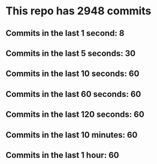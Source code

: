 # This repo has 2948 commits

## Commits in the last 1 second: 8
## Commits in the last 5 seconds: 30
## Commits in the last 10 seconds: 60
## Commits in the last 60 seconds: 60
## Commits in the last 120 seconds: 60
## Commits in the last 10 minutes: 60
## Commits in the last 1 hour: 60
